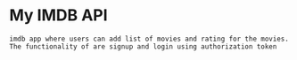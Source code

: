 # My IMDB API

    imdb app where users can add list of movies and rating for the movies.
    The functionality of are signup and login using authorization token
